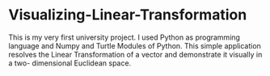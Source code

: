 # Visualizing-Linear-Transformation
This is my very first university project. I used Python as programming language and Numpy and Turtle Modules of Python. This simple application resolves the Linear Transformation of a vector and demonstrate it visually in a two- dimensional Euclidean space. 
